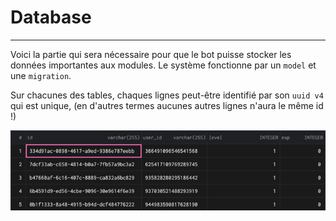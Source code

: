 # Database

---
Voici la partie qui sera nécessaire pour que le bot puisse stocker les données importantes aux 
modules. Le système fonctionne par un `model` et une `migration`.

Sur chacunes des tables, chaques lignes peut-être identifié par son `uuid v4` qui est unique, 
(en d'autres termes aucunes autres lignes n'aura le même id !)

![img.png](../../assets/img.png)